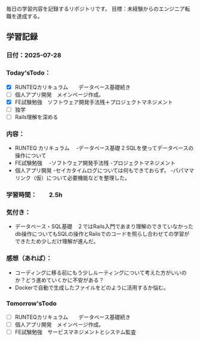 毎日の学習内容を記録するリポジトリです。
目標：未経験からのエンジニア転職を達成する。

## 学習記録
### 日付：2025-07-28
### Today'sTodo：
- [x] RUNTEQカリキュラム　　データベース基礎続き
- [ ] 個人アプリ開発　メインページ作成。
- [x] FE試験勉強　ソフトウェア開発手法残＋プロジェクトマネジメント
- [ ] 独学 
- [ ] Rails理解を深める　
### 内容：
- RUNTEQ カリキュラム　
    -データベース基礎 2 SQLを使ってデータベースの操作について
- FE試験勉強　
    -ソフトウェア開発手法残
    -プロジェクトマネジメント
- 個人アプリ開発
    -セイカタイムログについては何もできておらず。
    -パパママリンク（仮）について必要機能などを整理した。
### 学習時間：　　2.5h
### 気付き：
- データベース・SQL基礎　２ではRails入門であまり理解のできていなかったdb操作についてもSQLの操作とRailsでのコードを照らし合わせての学習ができたため少しだけ理解が進んだ。
### 感想（あれば）：
- コーディングに移る前にもう少しルーティングについて考えた方がいいのか？どう進めていくかに不安がある？
- Dockerで自動で生成したファイルをどのように活用するか悩む。
### Tomorrow'sTodo
- [ ] RUNTEQカリキュラム　　データベース基礎続き
- [ ] 個人アプリ開発　メインページ作成。
- [ ] FE試験勉強　サービスマネジメントとシステム監査